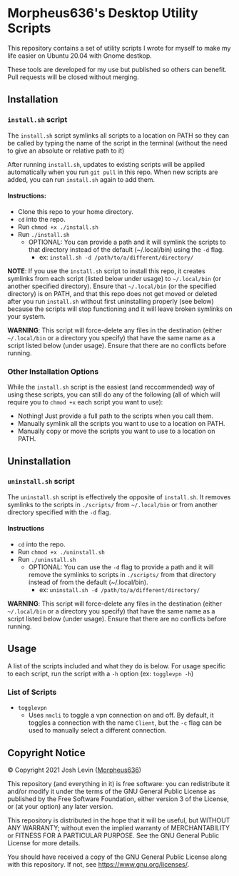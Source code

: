 # Morpheus636's Desktop Utility Scripts
This repository contains a set of utility scripts I wrote for myself to make
my life easier on Ubuntu 20.04 with Gnome destkop.

These tools are developed for my use but published so others can benefit. Pull requests will be closed without merging.

## Installation
### `install.sh` script
The `install.sh` script symlinks all scripts to a location on PATH so they can
be called by typing the name of the script in the terminal (without the need to give an absolute or relative path to it)

After running `install.sh`, updates to existing scripts will be applied automatically when you run `git pull` in this repo. When new scripts are added, you can run `install.sh` again to add them.

#### Instructions:
- Clone this repo to your home directory.
- `cd` into the repo.
- Run `chmod +x ./install.sh`
- Run `./install.sh`
    - OPTIONAL: You can provide a path and it will symlink the
    scripts to that directory instead of the default (~/.local/bin) using the `-d` flag.
        - ex: `install.sh -d /path/to/a/different/directory/`

__NOTE__:
If you use the `install.sh` script to install this repo, it creates symlinks from each script (listed below under usage)
to `~/.local/bin` (or another specified directory). Ensure that `~/.local/bin` (or the specified directory)
is on PATH, and that this repo does not get moved or deleted after you run `install.sh` without first uninstalling properly (see below) because the scripts will stop functioning and it will leave broken
symlinks on your system.

__WARNING__: This script will force-delete any files in the destination (either
`~/.local/bin` or a directory you specify) that have the same name as a script
listed below (under usage). Ensure that there are no conflicts before running.

### Other Installation Options
While the `install.sh` script is the easiest (and reccommended) way of using
these scripts, you can still do any of the following (all of which will require you to `chmod +x` each script you want to use):
- Nothing! Just provide a full path to the scripts when you call them.
- Manually symlink all the scripts you want to use to a location on PATH.
- Manually copy or move the scripts you want to use to a location on PATH.

## Uninstallation
### `uninstall.sh` script
The `uninstall.sh` script is effectively the opposite of `install.sh`. It removes symlinks to the scripts in `./scripts/` from `~/.local/bin`
or from another directory specified with the `-d` flag.

#### Instructions
- `cd` into the repo.
- Run `chmod +x ./uninstall.sh`
- Run `./uninstall.sh`
    - OPTIONAL: You can use the `-d` flag to provide a path and it will remove the symlinks to scripts in `./scripts/` from that directory instead of from the default (~/.local/bin).
        - ex: `uninstall.sh -d /path/to/a/different/directory/`

__WARNING__: This script will force-delete any files in the destination (either
`~/.local/bin` or a directory you specify) that have the same name as a script
listed below (under usage). Ensure that there are no conflicts before running.


## Usage
A list of the scripts included and what they do is below. For usage specific to each script, run the script with
a `-h` option (ex: `togglevpn -h`)

### List of Scripts
- `togglevpn`
    - Uses `nmcli` to toggle a vpn connection on and off. By default, it toggles
    a connection with the name `Client`, but the `-c` flag can be used to manually
    select a different connection.


## Copyright Notice
© Copyright 2021 Josh Levin ([Morpheus636](https://github.com/morpheus636))

This repository (and everything in it) is free software: you can redistribute it and/or modify
it under the terms of the GNU General Public License as published by
the Free Software Foundation, either version 3 of the License, or
(at your option) any later version.

This repository is distributed in the hope that it will be useful,
but WITHOUT ANY WARRANTY; without even the implied warranty of
MERCHANTABILITY or FITNESS FOR A PARTICULAR PURPOSE.  See the
GNU General Public License for more details.

You should have received a copy of the GNU General Public License
along with this repository.  If not, see <https://www.gnu.org/licenses/>.
